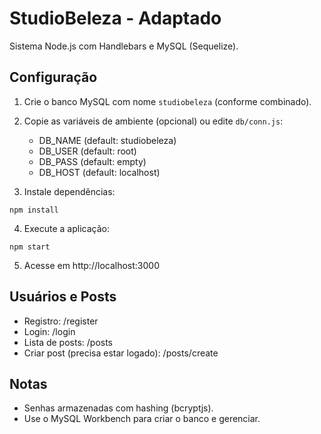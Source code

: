 # StudioBeleza - Adaptado

Sistema Node.js com Handlebars e MySQL (Sequelize).

## Configuração

1. Crie o banco MySQL com nome `studiobeleza` (conforme combinado).
2. Copie as variáveis de ambiente (opcional) ou edite `db/conn.js`:
   - DB_NAME (default: studiobeleza)
   - DB_USER (default: root)
   - DB_PASS (default: empty)
   - DB_HOST (default: localhost)

3. Instale dependências:
```
npm install
```

4. Execute a aplicação:
```
npm start
```

5. Acesse em http://localhost:3000

## Usuários e Posts

- Registro: /register
- Login: /login
- Lista de posts: /posts
- Criar post (precisa estar logado): /posts/create

## Notas
- Senhas armazenadas com hashing (bcryptjs).
- Use o MySQL Workbench para criar o banco e gerenciar.
